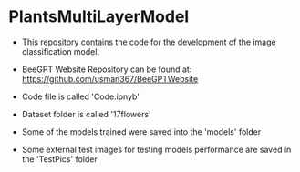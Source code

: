 # PlantsMultiLayerModel

- This repository contains the code for the development of the image classification model.
- BeeGPT Website Repository can be found at: https://github.com/usman367/BeeGPTWebsite


- Code file is called 'Code.ipnyb'
- Dataset folder is called '17flowers'
- Some of the models trained were saved into the 'models' folder
- Some external test images for testing models performance are saved in the 'TestPics' folder
